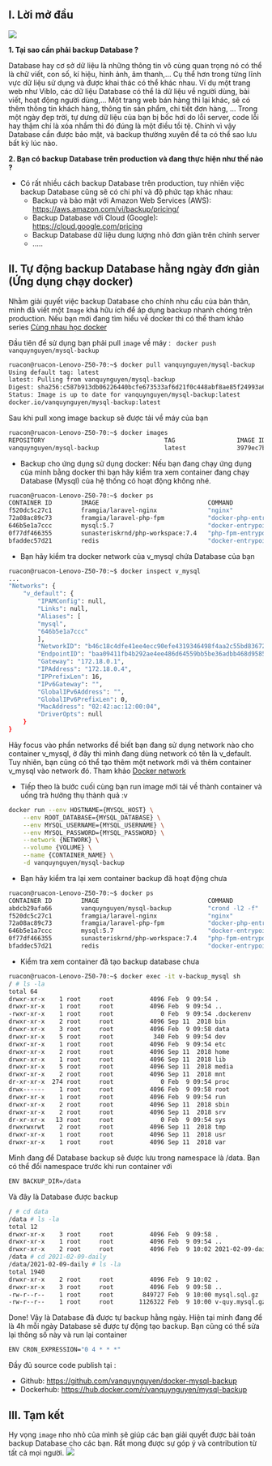 ## I. Lời mở đầu
![](https://images.viblo.asia/e8f086fe-03f2-4c28-9132-d411f9ec6db8.png)

**1. Tại sao cần phải backup Database ?**

Database hay cơ sở dữ liệu là những thông tin vô cùng quan trọng nó có thể là chữ viết, con số, kí hiệu, hình ảnh, âm thanh,… Cụ thể hơn trong từng lĩnh vực dữ liệu sử dụng và được khai thác có thể khác nhau. Ví dụ một trang web như Viblo, các dữ liệu Database có thể là dữ liệu về người dùng, bài viết, hoạt động người dùng,... Một trang web bán hàng thì lại khác, sẽ có thêm thông tin khách hàng, thông tin sản phẩm, chi tiết đơn hàng, ... 
Trong một ngày đẹp trời, tự dưng dữ liệu của bạn bị bốc hơi do lỗi server, code lỗi hay thậm chí là xóa nhầm thì đó đúng là một điều tồi tệ. Chính vì vậy Database cần được bảo mật, và backup thường xuyên để ta có thể sao lưu bất kỳ lúc nào.

**2. Bạn có backup Database trên production và đang thực hiện như thế nào ?**

- Có rất nhiều cách backup Database trên production, tuy nhiên việc backup Database cũng sẽ có chi phí và độ phức tạp khác nhau:
    - Backup và bảo mật với Amazon Web Services (AWS): https://aws.amazon.com/vi/backup/pricing/
    - Backup Database với Cloud (Google): https://cloud.google.com/pricing
    - Backup Database dữ liệu dung lượng nhỏ đơn giản trên chính server
    - .....
  
## II. Tự động backup Database hằng ngày đơn giản (Ứng dụng chạy docker)
Nhằm giải quyết việc backup Database cho chính nhu cầu của bản thân, mình đã viết một `Image` khá hữu ích để áp dụng backup nhanh chóng trên production. Nếu bạn mới đang tìm hiểu về docker thì có thể tham khảo series [Cùng nhau học docker](https://viblo.asia/s/2018-cung-nhau-hoc-docker-Wj53Omjb56m)

Đầu tiên để sử dụng bạn phải pull `image` về máy :
``` docker push vanquynguyen/mysql-backup```
```bash
ruacon@ruacon-Lenovo-Z50-70:~$ docker pull vanquynguyen/mysql-backup
Using default tag: latest
latest: Pulling from vanquynguyen/mysql-backup
Digest: sha256:c587b913db06226440bcfe673533af6d21f0c448abf8ae85f24993a6837d0b10
Status: Image is up to date for vanquynguyen/mysql-backup:latest
docker.io/vanquynguyen/mysql-backup:latest
```
Sau khi pull xong image backup sẽ được tải về máy của bạn
```bash
ruacon@ruacon-Lenovo-Z50-70:~$ docker images
REPOSITORY                                 TAG                 IMAGE ID            CREATED             SIZE
vanquynguyen/mysql-backup                  latest              3979ec7bf361       5 days ago          39.8MB

```
- Backup cho ứng dụng sử dụng docker:
Nếu bạn đang chạy ứng dụng của mình bằng docker thì bạn hãy kiểm tra xem container đang chạy Database (Mysql) của hệ thống có hoạt động không nhé.
```bash
ruacon@ruacon-Lenovo-Z50-70:~$ docker ps
CONTAINER ID        IMAGE                              COMMAND                  CREATED             STATUS              PORTS                           NAMES
f520dc5c27c1        framgia/laravel-nginx              "nginx"                  6 hours ago         Up 8 minutes        443/tcp, 0.0.0.0:8000->80/tcp   v_nginx
72a08ac89c73        framgia/laravel-php-fpm            "docker-php-entrypoi…"   6 hours ago         Up 8 minutes        9000/tcp                        v_php-fpm
646b5e1a7ccc        mysql:5.7                          "docker-entrypoint.s…"   6 hours ago         Up 8 minutes        3306/tcp, 33060/tcp             v_mysql
0f77df466355        sunasteriskrnd/php-workspace:7.4   "php-fpm-entrypoint …"   6 hours ago         Up 8 minutes        9000/tcp                        v_workspace
bfaddec57d21        redis                              "docker-entrypoint.s…"   6 hours ago         Up 8 minutes        6379/tcp                        v_redis

```
- Bạn hãy kiểm tra docker network của v_mysql chứa Database của bạn
```bash
ruacon@ruacon-Lenovo-Z50-70:~$ docker inspect v_mysql
...
"Networks": {
	"v_default": {
	    "IPAMConfig": null,
	    "Links": null,
	    "Aliases": [
		"mysql",
		"646b5e1a7ccc"
	    ],
	    "NetworkID": "b46c18c4dfe41ee4ecc90efe4319346498f4aa2c55bd836725fb6f2184e7df58",
	    "EndpointID": "baa09411fb4b292ae4ee486d64559bb5be36adbb468d9585ca3f2dc1617c5b38",
	    "Gateway": "172.18.0.1",
	    "IPAddress": "172.18.0.4",
	    "IPPrefixLen": 16,
	    "IPv6Gateway": "",
	    "GlobalIPv6Address": "",
	    "GlobalIPv6PrefixLen": 0,
	    "MacAddress": "02:42:ac:12:00:04",
	    "DriverOpts": null
	}
}
```
Hãy focus vào phần networks để biết bạn đang sử dụng network nào cho container v_mysql, ở đây thì mình đang dùng network có tên là v_default. Tuy nhiên, bạn cũng có thể tạo thêm một network mới và thêm container v_mysql vào network đó.
Tham khảo [Docker network](https://viblo.asia/p/docker-nhung-kien-thuc-co-ban-phan-3-4dbZNoovlYM#_13-docker-network-la-gi-co-nhung-kieu-docker-network-mac-dinh-nao-6)
- Tiếp theo là bước cuối cùng bạn run image mới tải về thành container và uống trà hưởng thụ thành quả :v  
```bash
docker run --env HOSTNAME={MYSQL_HOST} \
    --env ROOT_DATABASE={MYSQL_DATABASE} \
    --env MYSQL_USERNAME={MYSQL_USERNAME} \
    --env MYSQL_PASSWORD={MYSQL_PASSWORD} \
    --network {NETWORK} \
    --volume {VOLUME} \
    --name {CONTAINER_NAME} \
    -d vanquynguyen/mysql-backup
```
- Bạn hãy kiểm tra lại xem container backup đã hoạt động chưa
```bash
ruacon@ruacon-Lenovo-Z50-70:~$ docker ps
CONTAINER ID        IMAGE                              COMMAND                  CREATED             STATUS              PORTS                           NAMES
abdcb29afa66        vanquynguyen/mysql-backup          "crond -l2 -f"           4 seconds ago       Up 3 seconds                                        v-backup_mysql
f520dc5c27c1        framgia/laravel-nginx              "nginx"                  6 hours ago         Up 34 minutes       443/tcp, 0.0.0.0:8000->80/tcp   v_nginx
72a08ac89c73        framgia/laravel-php-fpm            "docker-php-entrypoi…"   6 hours ago         Up 34 minutes       9000/tcp                        v_php-fpm
646b5e1a7ccc        mysql:5.7                          "docker-entrypoint.s…"   6 hours ago         Up 34 minutes       3306/tcp, 33060/tcp             v_mysql
0f77df466355        sunasteriskrnd/php-workspace:7.4   "php-fpm-entrypoint …"   6 hours ago         Up 34 minutes       9000/tcp                        v_workspace
bfaddec57d21        redis                              "docker-entrypoint.s…"   6 hours ago         Up 34 minutes       6379/tcp                        v_redis

```
- Kiểm tra xem container đã tạo backup database chưa
```bash
ruacon@ruacon-Lenovo-Z50-70:~$ docker exec -it v-backup_mysql sh
/ # ls -la
total 64
drwxr-xr-x    1 root     root          4096 Feb  9 09:54 .
drwxr-xr-x    1 root     root          4096 Feb  9 09:54 ..
-rwxr-xr-x    1 root     root             0 Feb  9 09:54 .dockerenv
drwxr-xr-x    2 root     root          4096 Sep 11  2018 bin
drwxr-xr-x    3 root     root          4096 Feb  9 09:58 data
drwxr-xr-x    5 root     root           340 Feb  9 09:54 dev
drwxr-xr-x    1 root     root          4096 Feb  9 09:54 etc
drwxr-xr-x    2 root     root          4096 Sep 11  2018 home
drwxr-xr-x    1 root     root          4096 Sep 11  2018 lib
drwxr-xr-x    5 root     root          4096 Sep 11  2018 media
drwxr-xr-x    2 root     root          4096 Sep 11  2018 mnt
dr-xr-xr-x  274 root     root             0 Feb  9 09:54 proc
drwx------    1 root     root          4096 Feb  9 09:58 root
drwxr-xr-x    1 root     root          4096 Feb  9 09:54 run
drwxr-xr-x    2 root     root          4096 Sep 11  2018 sbin
drwxr-xr-x    2 root     root          4096 Sep 11  2018 srv
dr-xr-xr-x   13 root     root             0 Feb  9 09:54 sys
drwxrwxrwt    2 root     root          4096 Sep 11  2018 tmp
drwxr-xr-x    1 root     root          4096 Sep 11  2018 usr
drwxr-xr-x    1 root     root          4096 Sep 11  2018 var

```
Mình đang để Database backup sẽ được lưu trong namespace là /data. Bạn có thể đổi namespace trước khi run container với
```bash
ENV BACKUP_DIR=/data
```
Và đây là Database được backup
```bash
/ # cd data
/data # ls -la
total 12
drwxr-xr-x    3 root     root          4096 Feb  9 09:58 .
drwxr-xr-x    1 root     root          4096 Feb  9 09:54 ..
drwxr-xr-x    2 root     root          4096 Feb  9 10:02 2021-02-09-daily
/data # cd 2021-02-09-daily
/data/2021-02-09-daily # ls -la
total 1940
drwxr-xr-x    2 root     root          4096 Feb  9 10:02 .
drwxr-xr-x    3 root     root          4096 Feb  9 09:58 ..
-rw-r--r--    1 root     root        849727 Feb  9 10:00 mysql.sql.gz
-rw-r--r--    1 root     root       1126322 Feb  9 10:00 v-quy.mysql.gz

```
Done! Vậy là Database đã được tự backup hằng ngày. Hiện tại mình đang để là 4h mỗi ngày Database sẽ được tự động tạo backup. Bạn cũng có thể sửa lại thông số này và run lại container
```bash
ENV CRON_EXPRESSION="0 4 * * *"
```

Đầy đủ source code publish tại : 
* Github: https://github.com/vanquynguyen/docker-mysql-backup
* Dockerhub: https://hub.docker.com/r/vanquynguyen/mysql-backup
## III. Tạm kết
Hy vọng `image` nho nhỏ của mình sẽ giúp các bạn giải quyết được bài toán backup Database cho các bạn. Rất mong được sự góp ý và contribution từ tất cả mọi người.
![](https://images.viblo.asia/de712910-d0ef-4e55-aaf8-d7cffca1e892.jpg)